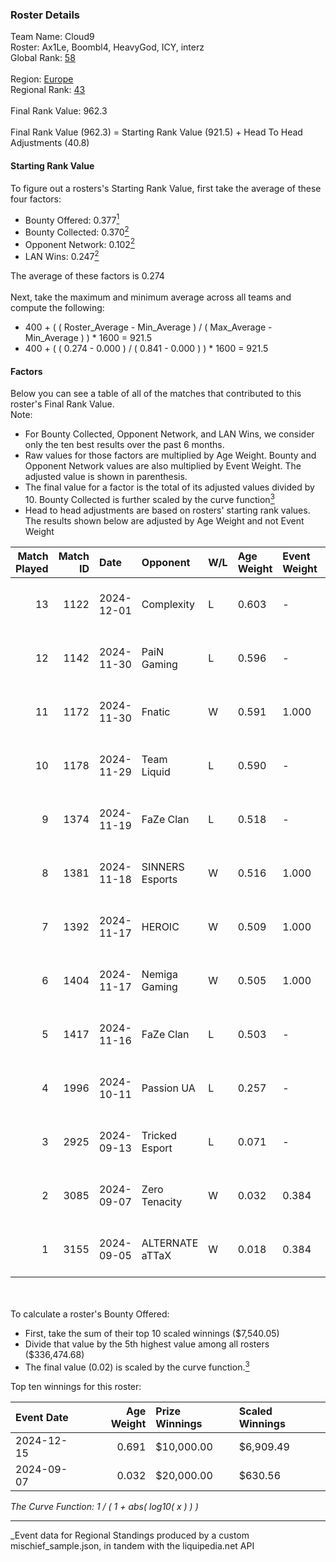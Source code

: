 ### Roster Details<br />
Team Name: Cloud9<br />
Roster: Ax1Le, Boombl4, HeavyGod, ICY, interz<br />
Global Rank: [58](../../standings_global_2025_03_01.md)<br />
<br />
Region: [Europe]( ../../standings_europe_2025_03_01.md)<br />
Regional Rank: [43]( ../../standings_europe_2025_03_01.md)<br />
<br />
Final Rank Value:  962.3<br />
<br />
Final Rank Value (962.3) = Starting Rank Value (921.5) + Head To Head Adjustments (40.8)<br />

#### Starting Rank Value<br />
To figure out a rosters's Starting Rank Value, first take the average of these four factors:<br />
- Bounty Offered: 0.377[<sup>1</sup>](#table2)
- Bounty Collected: 0.370[<sup>2</sup>](#table1)
- Opponent Network: 0.102[<sup>2</sup>](#table1)
- LAN Wins: 0.247[<sup>2</sup>](#table1)

The average of these factors is 0.274<br />
<br />
Next, take the maximum and minimum average across all teams and compute the following:<br />
- 400 + ( ( Roster_Average - Min_Average ) / ( Max_Average - Min_Average ) ) * 1600 = 921.5
- 400 + ( ( 0.274 - 0.000 ) / ( 0.841 - 0.000 ) ) * 1600 = 921.5


#### Factors<br />
Below you can see a table of all of the matches that contributed to this roster's Final Rank Value.<br />
Note:<br />

- For Bounty Collected, Opponent Network, and LAN Wins, we consider only the ten best results over the past 6 months.
- Raw values for those factors are multiplied by Age Weight. Bounty and Opponent Network values are also multiplied by Event Weight. The adjusted value is shown in parenthesis.
- The final value for a factor is the total of its adjusted values divided by 10. Bounty Collected is further scaled by the curve function[<sup>3</sup>](#curveFunction)
- Head to head adjustments are based on rosters' starting rank values. The results shown below are adjusted by Age Weight and not Event Weight
<span id="table1"></span><br />


| Match Played | Match ID | Date       | Opponent        | W/L | Age Weight | Event Weight | Bounty Collected | Opponent Network | LAN Wins  | H2H Adj. | Roster                                |
| -: | -: | :- | :- | :- | :- | :- | :- | :- | :- | -: | :- |
|           13 |     1122 | 2024-12-01 | Complexity      | L   | 0.603      | -            | -                | -                | -         |    -4.69 | Ax1Le, Boombl4, HeavyGod, ICY, interz |
|           12 |     1142 | 2024-11-30 | PaiN Gaming     | L   | 0.596      | -            | -                | -                | -         |    -0.47 | Ax1Le, Boombl4, HeavyGod, ICY, interz |
|           11 |     1172 | 2024-11-30 | Fnatic          | W   | 0.591      | 1.000        | 0.047 (0.028)    | 0.490 (0.290)    | 1 (0.591) |    14.18 | Ax1Le, Boombl4, HeavyGod, ICY, interz |
|           10 |     1178 | 2024-11-29 | Team Liquid     | L   | 0.590      | -            | -                | -                | -         |    -0.76 | Ax1Le, Boombl4, HeavyGod, ICY, interz |
|            9 |     1374 | 2024-11-19 | FaZe Clan       | L   | 0.518      | -            | -                | -                | -         |    -0.10 | Ax1Le, Boombl4, HeavyGod, ICY, interz |
|            8 |     1381 | 2024-11-18 | SINNERS Esports | W   | 0.516      | 1.000        | 0.027 (0.014)    | 0.448 (0.231)    | 1 (0.516) |     8.81 | Ax1Le, Boombl4, HeavyGod, ICY, interz |
|            7 |     1392 | 2024-11-17 | HEROIC          | W   | 0.509      | 1.000        | 0.131 (0.067)    | 0.518 (0.264)    | 1 (0.509) |    14.07 | Ax1Le, Boombl4, HeavyGod, ICY, interz |
|            6 |     1404 | 2024-11-17 | Nemiga Gaming   | W   | 0.505      | 1.000        | 0.177 (0.089)    | 0.441 (0.222)    | 1 (0.505) |    11.65 | Ax1Le, Boombl4, HeavyGod, ICY, interz |
|            5 |     1417 | 2024-11-16 | FaZe Clan       | L   | 0.503      | -            | -                | -                | -         |    -0.08 | Ax1Le, Boombl4, HeavyGod, ICY, interz |
|            4 |     1996 | 2024-10-11 | Passion UA      | L   | 0.257      | -            | -                | -                | -         |    -1.34 | Ax1Le, Boombl4, HeavyGod, ICY, interz |
|            3 |     2925 | 2024-09-13 | Tricked Esport  | L   | 0.071      | -            | -                | -                | -         |    -1.18 | Ax1Le, Boombl4, HeavyGod, ICY, interz |
|            2 |     3085 | 2024-09-07 | Zero Tenacity   | W   | 0.032      | 0.384        | 0.026 (0.000)    | 0.507 (0.006)    | 0 (0.000) |     0.47 | Ax1Le, Boombl4, HeavyGod, ICY, interz |
|            1 |     3155 | 2024-09-05 | ALTERNATE aTTaX | W   | 0.018      | 0.384        | 0.020 (0.000)    | 0.351 (0.002)    | 0 (0.000) |     0.25 | Ax1Le, Boombl4, HeavyGod, ICY, interz |

<br />
<span id="table2"></span><br />
To calculate a roster's Bounty Offered:<br />

- First, take the sum of their top 10 scaled winnings ($7,540.05)
- Divide that value by the 5th highest value among all rosters ($336,474.68)
- The final value (0.02) is scaled by the curve function.[<sup>3</sup>](#curveFunction)

Top ten winnings for this roster:<br />

| Event Date | Age Weight | Prize Winnings | Scaled Winnings |
| :- | -: | :- | :- |
| 2024-12-15 |      0.691 | $10,000.00     | $6,909.49       |
| 2024-09-07 |      0.032 | $20,000.00     | $630.56         |


<span id="curveFunction"></span>_The Curve Function: 1 / ( 1 + abs( log10( x ) ) )_<br />

---
_Event data for Regional Standings produced by a custom mischief_sample.json, in tandem with the liquipedia.net API<br />
